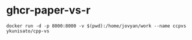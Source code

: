 # ghcr-paper-vs-r

```
docker run -d -p 8000:8000 -v $(pwd):/home/jovyan/work --name ccpvs ykunisato/cpp-vs
```
